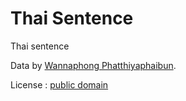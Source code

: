 # Thai Sentence

Thai sentence

Data by [Wannaphong Phatthiyaphaibun](https://www.facebook.com/tontanwannaphong).

License : [public domain ](https://en.wikipedia.org/wiki/Public_domain)
